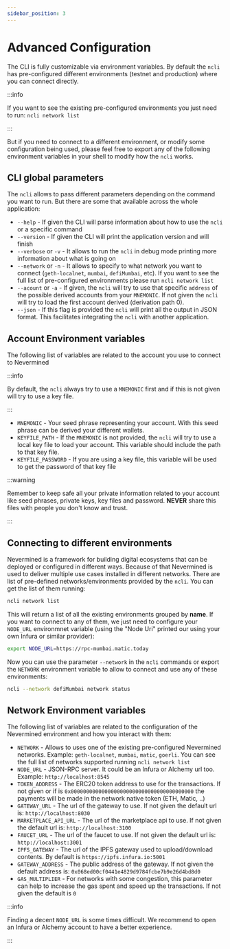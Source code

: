 ```yaml
---
sidebar_position: 3
---
```


# Advanced Configuration

The CLI is fully customizable via environment variables. By default the `ncli` has pre-configured different environments (testnet and production) where you can connect directly. 

:::info

If you want to see the existing pre-configured environments you just need to run: `ncli network list`

:::

But if you need to connect to a different environment, or modify some configuration being used, please feel free to export any of the following environment variables in your shell to modify how the `ncli` works.


## CLI global parameters

The `ncli` allows to pass different parameters depending on the command you want to run. But there are some that available across the whole application:

* `--help` - If given the CLI will parse information about how to use the `ncli` or a specific command
* `--version` - If given the CLI will print the application version and will finish
* `--verbose` or `-v` - It allows to run the `ncli` in debug mode printing more information about what is going on
* `--network` or `-n` - It allows to specify to what network you want to connect (`geth-localnet`, `mumbai`, `defiMumbai`, etc). If you want to see the full list of pre-configured environments please run `ncli network list`
* `--acount` or `-a` - If given, the `ncli` will try to use that specific `address` of the possible derived accounts from your `MNEMONIC`. If not given the `ncli` will try to load the first account derived (derivation path 0).
* `--json` - If this flag is provided the `ncli` will print all the output in JSON format. This facilitates integrating the `ncli` with another application.


## Account Environment variables

The following list of variables are related to the account you use to connect to Nevermined

:::info

By default, the `ncli` always try to use a `MNEMONIC` first and if this is not given will try to use a key file.

:::

* `MNEMONIC` - Your seed phrase representing your account. With this seed phrase can be derived your different wallets.
* `KEYFILE_PATH` - If the `MNEMONIC` is not provided, the `ncli` will try to use a local key file to load your account. This variable should include the path to that key file.
* `KEYFILE_PASSWORD` - If you are using a key file, this variable will be used to get the password of that key file

:::warning

Remember to keep safe all your private information related to your account like seed phrases, private keys, key files and password. **NEVER** share this files with people you don't know and trust.

:::


## Connecting to different environments

Nevermined is a framework for building digital ecosystems that can be deployed or configured in different ways. Because of that Nevermined is used to deliver multiple use cases installed in different networks. There are list of pre-defined networks/environments provided by the `ncli`. You can get the list of them running:

```bash
ncli network list
```

This will return a list of all the existing environments grouped by **name**. 
If you want to connect to any of them, we just need to configure your `NODE_URL` environmnet variable (using the "Node Uri" printed our using your own Infura or similar provider):

```bash
export NODE_URL=https://rpc-mumbai.matic.today
```

 Now you can use the parameter `--network` in the `ncli` commands or export the `NETWORK` environment variable to allow to connect and use any of these environments:

```bash
ncli --network defiMumbai network status
```

## Network Environment variables

The following list of variables are related to the configuration of the Nevermined environment and how you interact with them:

* `NETWORK` - Allows to uses one of the existing pre-configured Nevermined networks. Example: `geth-localnet`, `mumbai`, `matic`, `goerli`. You can see the full list of networks supported running `ncli network list`
* `NODE_URL` - JSON-RPC server. It could be an Infura or Alchemy url too. Example: `http://localhost:8545`
* `TOKEN_ADDRESS` - The ERC20 token address to use for the transactions. If not given or if is `0x0000000000000000000000000000000000000000` the payments will be made in the network native token (ETH, Matic, ..)
* `GATEWAY_URL` - The url of the gateway to use. If not given the default url is: `http://localhost:8030`
* `MARKETPLACE_API_URL` - The url of the marketplace api to use. If not given the default url is: `http://localhost:3100`
* `FAUCET_URL` - The url of the faucet to use. If not given the default url is: `http://localhost:3001`
* `IPFS_GATEWAY` - The url of the IPFS gateway used to upload/download contents. By default is `https://ipfs.infura.io:5001`
* `GATEWAY_ADDRESS` - The public address of the gateway. If not given the default address is: `0x068ed00cf0441e4829d9784fcbe7b9e26d4bd8d0`
* `GAS_MULTIPLIER` - For networks with some congestion, this parameter can help to increase the gas spent and speed up the transactions. If not given the default is `0`


:::info

Finding a decent `NODE_URL` is some times difficult. We recommend to open an Infura or Alchemy account to have a better experience.

:::